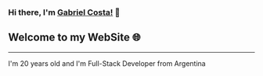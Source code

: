 ### Hi there, I'm [Gabriel Costa!](https://www.linkedin.com/in/cristian-gabriel-costa-1bb64a1b2/) 👋

## Welcome to my WebSite 🌐
<hr>

I'm 20 years old and I'm Full-Stack Developer from Argentina

<!--
**gabycosta04/gabycosta04** is a ✨ _special_ ✨ repository because its `README.md` (this file) appears on your GitHub profile.

Here are some ideas to get you started:

- 🔭 I’m currently working on ...
- 🌱 I’m currently learning ...
- 👯 I’m looking to collaborate on ...
- 🤔 I’m looking for help with ...
- 💬 Ask me about ...
- 📫 How to reach me: ...
- 😄 Pronouns: ...
- ⚡ Fun fact: ...
-->

